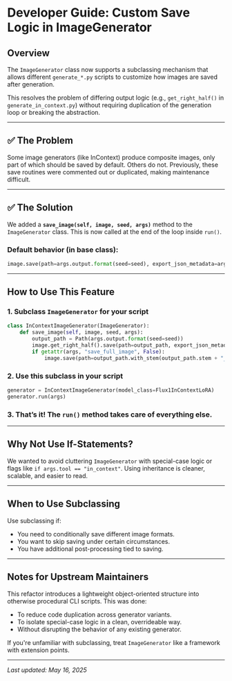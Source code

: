 # Developer Guide: Custom Save Logic in ImageGenerator

## Overview
The `ImageGenerator` class now supports a subclassing mechanism that allows different `generate_*.py` scripts to customize how images are saved after generation.

This resolves the problem of differing output logic (e.g., `get_right_half()` in `generate_in_context.py`) without requiring duplication of the generation loop or breaking the abstraction.

---

## ✅ The Problem
Some image generators (like InContext) produce composite images, only part of which should be saved by default. Others do not. Previously, these save routines were commented out or duplicated, making maintenance difficult.

---

## ✅ The Solution
We added a **`save_image(self, image, seed, args)`** method to the `ImageGenerator` class. This is now called at the end of the loop inside `run()`.

### Default behavior (in base class):
```python
image.save(path=args.output.format(seed=seed), export_json_metadata=args.metadata)
```

---

## How to Use This Feature

### 1. Subclass `ImageGenerator` for your script
```python
class InContextImageGenerator(ImageGenerator):
    def save_image(self, image, seed, args):
        output_path = Path(args.output.format(seed=seed))
        image.get_right_half().save(path=output_path, export_json_metadata=args.metadata)
        if getattr(args, "save_full_image", False):
            image.save(path=output_path.with_stem(output_path.stem + "_full"))
```

### 2. Use this subclass in your script
```python
generator = InContextImageGenerator(model_class=Flux1InContextLoRA)
generator.run(args)
```

### 3. That’s it! The `run()` method takes care of everything else.

---

## Why Not Use If-Statements?
We wanted to avoid cluttering `ImageGenerator` with special-case logic or flags like `if args.tool == "in_context"`. Using inheritance is cleaner, scalable, and easier to read.

---

## When to Use Subclassing
Use subclassing if:
- You need to conditionally save different image formats.
- You want to skip saving under certain circumstances.
- You have additional post-processing tied to saving.

---

## Notes for Upstream Maintainers
This refactor introduces a lightweight object-oriented structure into otherwise procedural CLI scripts. This was done:
- To reduce code duplication across generator variants.
- To isolate special-case logic in a clean, overrideable way.
- Without disrupting the behavior of any existing generator.

If you're unfamiliar with subclassing, treat `ImageGenerator` like a framework with extension points.

---

*Last updated: May 16, 2025*
